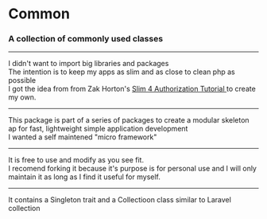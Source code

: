 # Common

### A collection of commonly used classes

---

I didn't want to import big libraries and packages<br/>
The intention is to keep my apps as slim and as close to clean php as possible<br/>
I got the idea from from Zak Horton's [Slim 4 Authorization Tutorial ](https://github.com/zhorton34/authorize-slim-4) to create my own.<br/>

---

This package is part of a series of packages to create a modular skeleton ap for fast, lightweight simple application development<br/>
I wanted a self maintened "micro framework"<br/>

---

It is free to use and modify as you see fit.<br/>
I recomend forking it because it's purpose is for personal use and I will only maintain it as long as I find it useful for myself.

---

It contains a Singleton trait and a Collectioon class similar to Laravel collection
